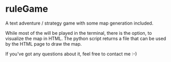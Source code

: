 # ruleGame
A text adventure / strategy game with some map generation included.

While most of the will be played in the terminal, there is the option, to visualize the map in HTML.
The python script returns a file that can be used by the HTML page to draw the map.

If you've got any questions about it, feel free to contact me :-)
